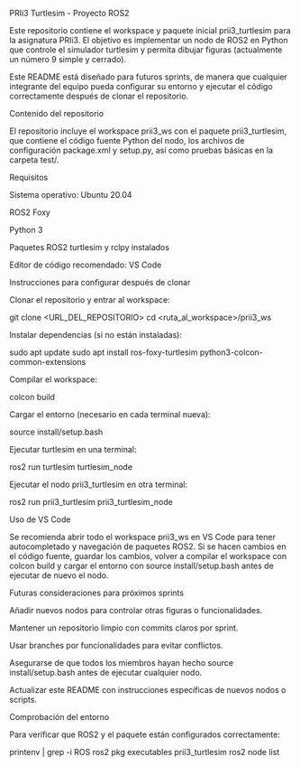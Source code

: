 PRIi3 Turtlesim - Proyecto ROS2

Este repositorio contiene el workspace y paquete inicial prii3_turtlesim para la asignatura PRIi3. El objetivo es implementar un nodo de ROS2 en Python que controle el simulador turtlesim y permita dibujar figuras (actualmente un número 9 simple y cerrado).

Este README está diseñado para futuros sprints, de manera que cualquier integrante del equipo pueda configurar su entorno y ejecutar el código correctamente después de clonar el repositorio.

Contenido del repositorio

El repositorio incluye el workspace prii3_ws con el paquete prii3_turtlesim, que contiene el código fuente Python del nodo, los archivos de configuración package.xml y setup.py, así como pruebas básicas en la carpeta test/.

Requisitos

Sistema operativo: Ubuntu 20.04

ROS2 Foxy

Python 3

Paquetes ROS2 turtlesim y rclpy instalados

Editor de código recomendado: VS Code

Instrucciones para configurar después de clonar

Clonar el repositorio y entrar al workspace:

git clone <URL_DEL_REPOSITORIO>
cd <ruta_al_workspace>/prii3_ws


Instalar dependencias (si no están instaladas):

sudo apt update
sudo apt install ros-foxy-turtlesim python3-colcon-common-extensions


Compilar el workspace:

colcon build


Cargar el entorno (necesario en cada terminal nueva):

source install/setup.bash


Ejecutar turtlesim en una terminal:

ros2 run turtlesim turtlesim_node


Ejecutar el nodo prii3_turtlesim en otra terminal:

ros2 run prii3_turtlesim prii3_turtlesim_node

Uso de VS Code

Se recomienda abrir todo el workspace prii3_ws en VS Code para tener autocompletado y navegación de paquetes ROS2. Si se hacen cambios en el código fuente, guardar los cambios, volver a compilar el workspace con colcon build y cargar el entorno con source install/setup.bash antes de ejecutar de nuevo el nodo.

Futuras consideraciones para próximos sprints

Añadir nuevos nodos para controlar otras figuras o funcionalidades.

Mantener un repositorio limpio con commits claros por sprint.

Usar branches por funcionalidades para evitar conflictos.

Asegurarse de que todos los miembros hayan hecho source install/setup.bash antes de ejecutar cualquier nodo.

Actualizar este README con instrucciones específicas de nuevos nodos o scripts.

Comprobación del entorno

Para verificar que ROS2 y el paquete están configurados correctamente:

printenv | grep -i ROS
ros2 pkg executables prii3_turtlesim
ros2 node list

